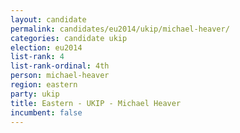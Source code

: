 ```yaml
---
layout: candidate
permalink: candidates/eu2014/ukip/michael-heaver/
categories: candidate ukip
election: eu2014
list-rank: 4
list-rank-ordinal: 4th
person: michael-heaver
region: eastern
party: ukip
title: Eastern - UKIP - Michael Heaver
incumbent: false
---
```

